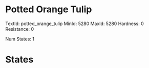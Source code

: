 # Potted Orange Tulip
TextId: potted_orange_tulip
MinId: 5280
MaxId: 5280
Hardness: 0
Resistance: 0

Num States: 1
# States
```

```